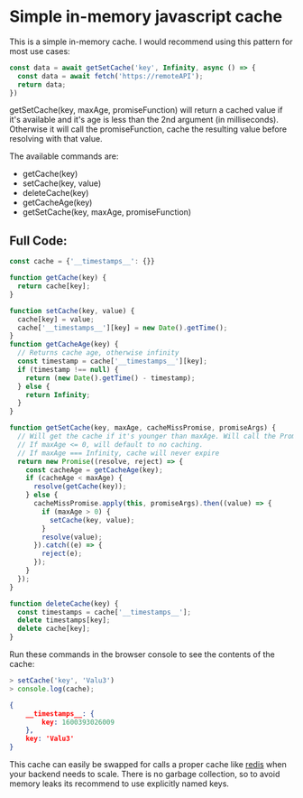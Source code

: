 # Simple in-memory javascript cache

This is a simple in-memory cache. I would recommend using this pattern for most use cases:

```javascript
const data = await getSetCache('key', Infinity, async () => {
  const data = await fetch('https://remoteAPI');
  return data;
})
```

getSetCache(key, maxAge, promiseFunction) will return a cached value if it's available and it's age is less than the 2nd argument (in milliseconds). Otherwise it will call the promiseFunction, cache the resulting value before resolving with that value.

The available commands are: 
* getCache(key)
* setCache(key, value)
* deleteCache(key)
* getCacheAge(key)
* getSetCache(key, maxAge, promiseFunction)

## Full Code:

```javascript
const cache = {'__timestamps__': {}}

function getCache(key) {
  return cache[key];
}

function setCache(key, value) {
  cache[key] = value;
  cache['__timestamps__'][key] = new Date().getTime();
}
function getCacheAge(key) {
  // Returns cache age, otherwise infinity
  const timestamp = cache['__timestamps__'][key];
  if (timestamp !== null) {
    return (new Date().getTime() - timestamp);
  } else {
    return Infinity;
  }
}

function getSetCache(key, maxAge, cacheMissPromise, promiseArgs) {
  // Will get the cache if it's younger than maxAge. Will call the Promise function and store/resolve with the resulting value.
  // If maxAge <= 0, will default to no caching. 
  // If maxAge === Infinity, cache will never expire
  return new Promise((resolve, reject) => {
    const cacheAge = getCacheAge(key);
    if (cacheAge < maxAge) {
      resolve(getCache(key));
    } else {
      cacheMissPromise.apply(this, promiseArgs).then((value) => {
        if (maxAge > 0) {
          setCache(key, value);
        }
        resolve(value);
      }).catch((e) => {
        reject(e);
      });
    }
  });
}

function deleteCache(key) {
  const timestamps = cache['__timestamps__'];
  delete timestamps[key];
  delete cache[key];
}
```

Run these commands in the browser console to see the contents of the cache:

```javascript
> setCache('key', 'Valu3')
> console.log(cache);
```
```json
{
    __timestamps__: {
        key: 1600393026009 
    },
    key: 'Valu3'
}
```

This cache can easily be swapped for calls a proper cache like [redis](https://redis.io/) when your backend needs to scale.
There is no garbage collection, so to avoid memory leaks its recommend to use explicitly named keys.


[comments]:#(https://vis.chat/asksirius/asksirius---simple_inmemory_javascript_cache---2021-03-14/)
